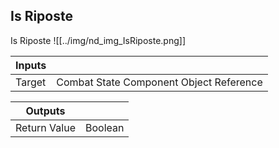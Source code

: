 ## Is Riposte
Is Riposte
![[../img/nd_img_IsRiposte.png]]

|Inputs||
|--|--|
| Target | Combat State Component Object Reference |

|Outputs||
|--|--|
| Return Value | Boolean |
